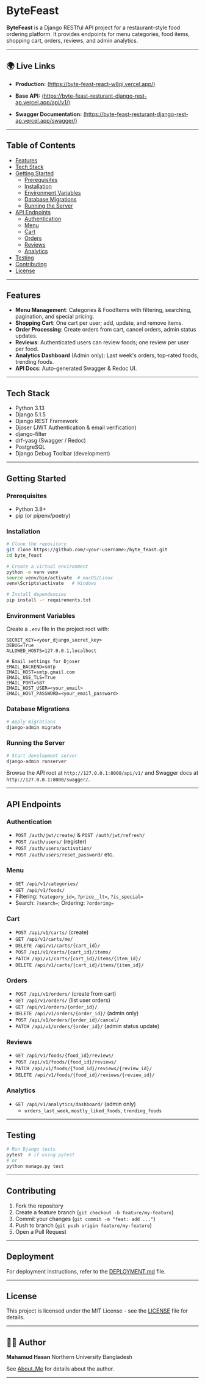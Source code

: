 # ByteFeast

**ByteFeast** is a Django RESTful API project for a restaurant-style food ordering platform. It provides endpoints for menu categories, food items, shopping cart, orders, reviews, and admin analytics.

---

## 🌍 Live Links

- **Production:** [(https://byte-feast-react-w8qi.vercel.app/)](https://byte-feast-react-w8qi.vercel.app/)

- **Base API:** [(https://byte-feast-resturant-django-rest-ap.vercel.app/api/v1/)](https://byte-feast-resturant-django-rest-ap.vercel.app/api/v1/)

- **Swagger Documentation:** [(https://byte-feast-resturant-django-rest-ap.vercel.app/swagger/)](https://byte-feast-resturant-django-rest-ap.vercel.app/swagger/)

---

## Table of Contents

- [Features](#features)
- [Tech Stack](#tech-stack)
- [Getting Started](#getting-started)
  - [Prerequisites](#prerequisites)
  - [Installation](#installation)
  - [Environment Variables](#environment-variables)
  - [Database Migrations](#database-migrations)
  - [Running the Server](#running-the-server)
- [API Endpoints](#api-endpoints)
  - [Authentication](#authentication)
  - [Menu](#menu)
  - [Cart](#cart)
  - [Orders](#orders)
  - [Reviews](#reviews)
  - [Analytics](#analytics)
- [Testing](#testing)
- [Contributing](#contributing)
- [License](#license)

---

## Features

- **Menu Management**: Categories & FoodItems with filtering, searching, pagination, and special pricing.
- **Shopping Cart**: One cart per user; add, update, and remove items.
- **Order Processing**: Create orders from cart, cancel orders, admin status updates.
- **Reviews**: Authenticated users can review foods; one review per user per food.
- **Analytics Dashboard** (Admin only): Last week's orders, top-rated foods, trending foods.
- **API Docs**: Auto-generated Swagger & Redoc UI.

---

## Tech Stack

- Python 3.13
- Django 5.1.5
- Django REST Framework
- Djoser (JWT Authentication & email verification)
- django-filter
- drf-yasg (Swagger / Redoc)
- PostgreSQL
- Django Debug Toolbar (development)

---

## Getting Started

### Prerequisites

- Python 3.8+
- pip (or pipenv/poetry)

### Installation

```bash
# Clone the repository
git clone https://github.com/<your-username>/byte_feast.git
cd byte_feast

# Create a virtual environment
python -m venv venv
source venv/bin/activate  # macOS/Linux
venv\Scripts\activate   # Windows

# Install dependencies
pip install -r requirements.txt
```

### Environment Variables

Create a `.env` file in the project root with:

```env
SECRET_KEY=<your_django_secret_key>
DEBUG=True
ALLOWED_HOSTS=127.0.0.1,localhost

# Email settings for Djoser
EMAIL_BACKEND=smtp
EMAIL_HOST=smtp.gmail.com
EMAIL_USE_TLS=True
EMAIL_PORT=587
EMAIL_HOST_USER=<your_email>
EMAIL_HOST_PASSWORD=<your_email_password>
```

### Database Migrations

```bash
# Apply migrations
django-admin migrate
```

### Running the Server

```bash
# Start development server
django-admin runserver
```

Browse the API root at `http://127.0.0.1:8000/api/v1/` and Swagger docs at `http://127.0.0.1:8000/swagger/`.

---

## API Endpoints

### Authentication

- `POST /auth/jwt/create/` & `POST /auth/jwt/refresh/`
- `POST /auth/users/` (register)
- `POST /auth/users/activation/`
- `POST /auth/users/reset_password/` etc.

### Menu

- `GET /api/v1/categories/`
- `GET /api/v1/foods/`
- Filtering: `?category_id=`, `?price__lt=`, `?is_special=`
- Search: `?search=`; Ordering: `?ordering=`

### Cart

- `POST /api/v1/carts/` (create)
- `GET /api/v1/carts/me/`
- `DELETE /api/v1/carts/{cart_id}/`
- `POST /api/v1/carts/{cart_id}/items/`
- `PATCH /api/v1/carts/{cart_id}/items/{item_id}/`
- `DELETE /api/v1/carts/{cart_id}/items/{item_id}/`

### Orders

- `POST /api/v1/orders/` (create from cart)
- `GET /api/v1/orders/` (list user orders)
- `GET /api/v1/orders/{order_id}/`
- `DELETE /api/v1/orders/{order_id}/` (admin only)
- `POST /api/v1/orders/{order_id}/cancel/`
- `PATCH /api/v1/orders/{order_id}/` (admin status update)

### Reviews

- `GET /api/v1/foods/{food_id}/reviews/`
- `POST /api/v1/foods/{food_id}/reviews/`
- `PATCH /api/v1/foods/{food_id}/reviews/{review_id}/`
- `DELETE /api/v1/foods/{food_id}/reviews/{review_id}/`

### Analytics

- `GET /api/v1/analytics/dashboard/` (admin only)
  - `orders_last_week`, `mostly_liked_foods`, `trending_foods`

---

## Testing

```bash
# Run Django tests
pytest  # if using pytest
# or
python manage.py test
```

---

## Contributing

1. Fork the repository
2. Create a feature branch (`git checkout -b feature/my-feature`)
3. Commit your changes (`git commit -m "feat: add ..."`)
4. Push to branch (`git push origin feature/my-feature`)
5. Open a Pull Request

---

## Deployment

For deployment instructions, refer to the [DEPLOYMENT.md](DEPLOYMENT.md) file.

---

## License

This project is licensed under the MIT License - see the [LICENSE](LICENSE) file for details.

---

## 👨‍💻 Author

**Mahamud Hasan**
Northern University Bangladesh

See [About_Me](About_Author.md) for details about the author.

---
